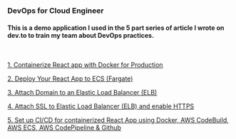 ### DevOps for Cloud Engineer

#### This is a demo application I used in the 5 part series of article I wrote on dev.to to train my team about DevOps practices.

&nbsp;
&nbsp;

[1. Containerize React app with Docker for Production](https://dev.to/mubbashir10/containerize-react-app-with-docker-for-production-572b)

[2. Deploy Your React App to ECS (Fargate)](https://dev.to/mubbashir10/deploy-your-react-app-to-ecs-fargate-38p9)

[3. Attach Domain to an Elastic Load Balancer (ELB)](https://dev.to/mubbashir10/attach-domain-to-elastic-load-balancer-elb-3e45)

[4. Attach SSL to Elastic Load Balancer (ELB) and enable HTTPS](https://dev.to/mubbashir10/attach-ssl-to-elastic-load-balancer-elb-and-enable-https-3noi)

[5. Set up CI/CD for containerized React App using Docker, AWS CodeBuild, AWS ECS, AWS CodePipeline & Github](https://dev.to/mubbashir10/set-up-ci-cd-for-containerized-react-app-using-docker-aws-codebuild-aws-ecs-aws-codepipeline-github-2p11)
